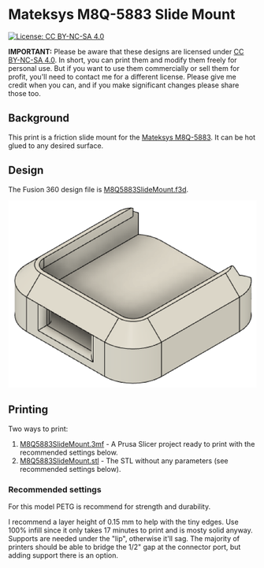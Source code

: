 # Mateksys M8Q-5883 Slide Mount
[![License: CC BY-NC-SA 4.0](https://img.shields.io/badge/License-CC%20BY--NC--SA%204.0-lightgrey.svg)](https://creativecommons.org/licenses/by-nc-sa/4.0/)

**IMPORTANT:** Please be aware that these designs are licensed under [CC BY-NC-SA 4.0](https://creativecommons.org/licenses/by-nc-sa/4.0/). In short, you can print them and modify them freely for personal use. But if you want to use them commercially or sell them for profit, you'll need to contact me for a different license. Please give me credit when you can, and if you make significant changes please share those too.


## Background

This print is a friction slide mount for the [Mateksys M8Q-5883](http://www.mateksys.com/?portfolio=m8q-5883). It can be hot glued to any desired surface.

## Design

The Fusion 360 design file is [M8Q5883SlideMount.f3d](Design/M8Q5883SlideMount.f3d). 

<img src="Media/DesignProfile.png" width=600>

## Printing

Two ways to print:

1. [M8Q5883SlideMount.3mf](Print/M8Q5883SlideMount.3mf) - A Prusa Slicer project ready to print with the recommended settings below.
2. [M8Q5883SlideMount.stl](Print/M8Q5883SlideMount.stl) - The STL without any parameters (see recommended settings below).

### Recommended settings

For this model PETG is recommend for strength and durability.

I recommend a layer height of 0.15 mm to help with the tiny edges. Use 100% infill since it only takes 17 minutes to print and is mosty solid anyway. Supports are needed under the "lip", otherwise it'll sag. The majority of printers should be able to bridge the 1/2" gap at the connector port, but adding support there is an option.